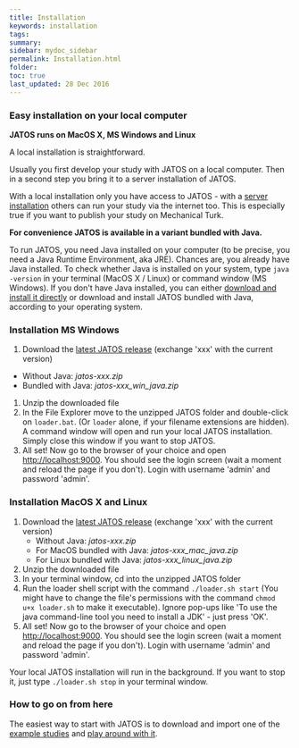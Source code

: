 ```yaml
---
title: Installation
keywords: installation
tags:
summary:
sidebar: mydoc_sidebar
permalink: Installation.html
folder:
toc: true
last_updated: 28 Dec 2016
---
```


### Easy installation on your local computer

**JATOS runs on MacOS X, MS Windows and Linux**

A local installation is straightforward.

Usually you first develop your study with JATOS on a local computer. Then in a second step you bring it to a server installation of JATOS.

With a local installation only you have access to JATOS - with a [server installation](JATOS-on-a-server.html) others can run your study via the internet too. This is especially true if you want to publish your study on Mechanical Turk.

**For convenience JATOS is available in a variant bundled with Java.**

To run JATOS, you need Java installed on your computer (to be precise, you need a Java Runtime Environment, aka JRE). Chances are, you already have Java installed. To check whether Java is installed on your system, type `java -version` in your terminal (MacOS X / Linux) or command window (MS Windows). 
If you don't have Java installed, you can either [download and install it directly](http://www.oracle.com/technetwork/java/javase/downloads/index.html) or download and install JATOS bundled with Java, according to your operating system. 


### Installation MS Windows 

1. Download the [latest JATOS release](https://github.com/JATOS/JATOS/releases/latest) (exchange 'xxx' with the current version)
 * Without Java: *jatos-xxx.zip*
 * Bundled with Java: *jatos-xxx_win_java.zip*
1. Unzip the downloaded file
1. In the File Explorer move to the unzipped JATOS folder and double-click on `loader.bat`. (Or `loader` alone, if your filename extensions are hidden). A command window will open and run your local JATOS installation. Simply close this window if you want to stop JATOS.
1. All set! Now go to the browser of your choice and open [http://localhost:9000](http://localhost:9000). You should see the login screen (wait a moment and reload the page if you don't). Login with username 'admin' and password 'admin'.

### Installation MacOS X and Linux

1. Download the [latest JATOS release](https://github.com/JATOS/JATOS/releases/latest) (exchange 'xxx' with the current version)
   * Without Java: *jatos-xxx.zip*
   * For MacOS bundled with Java: *jatos-xxx_mac_java.zip*
   * For Linux bundled with Java: *jatos-xxx_linux_java.zip*
1. Unzip the downloaded file
1. In your terminal window, cd into the unzipped JATOS folder
1. Run the loader shell script with the command `./loader.sh start` (You might have to change the file's permissions with the command `chmod u+x loader.sh` to make it executable). Ignore pop-ups like 'To use the java command-line tool you need to install a JDK' - just press 'OK'.
1. All set! Now go to the browser of your choice and open [http://localhost:9000](http://localhost:9000). You should see the login screen (wait a moment and reload the page if you don't). Login with username 'admin' and password 'admin'.

Your local JATOS installation will run in the background. If you want to stop it, just type `./loader.sh stop` in your terminal window.

### How to go on from here

The easiest way to start with JATOS is to download and import one of the [example studies](http://v3.jatos.org/Example-Studies.html) and [play around with it](Get-started.html).
